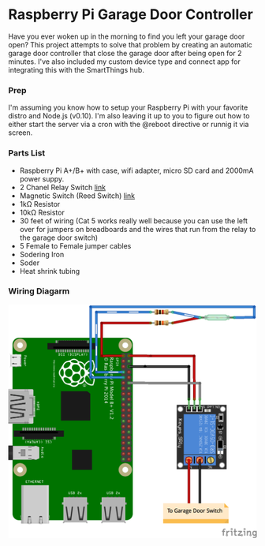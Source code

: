 # Raspberry Pi Garage Door Controller

Have you ever woken up in the morning to find you left your garage door open? This project attempts to solve that problem by creating an automatic garage door controller that close the garage door after being open for 2 minutes. I've also included my custom device type and connect app for integrating this with the SmartThings hub. 

### Prep

I'm assuming you know how to setup your Raspberry Pi with your favorite distro and Node.js (v0.10). I'm also leaving it up to you to figure out how to either start the server via a cron with the @reboot directive or runnig it via screen.

### Parts List

- Raspberry Pi A+/B+ with case, wifi adapter, micro SD card and 2000mA power suppy.
- 2 Chanel Relay Switch [link](http://www.amazon.com/gp/product/B0057OC6D8/ref=as_li_tl?ie=UTF8&camp=1789&creative=390957&creativeASIN=B0057OC6D8&linkCode=as2&tag=driscocityc0a-20&linkId=TBY7IJIXMEFS3Y3U)
- Magnetic Switch (Reed Switch) [link](http://www.amazon.com/gp/product/B0009SUF08/ref=as_li_tl?ie=UTF8&camp=1789&creative=390957&creativeASIN=B0009SUF08&linkCode=as2&tag=driscocityc0a-20&linkId=Y3OFNKEOINL6LPKT) 
- 1kΩ Resistor
- 10kΩ Resistor
- 30 feet of wiring (Cat 5 works really well because you can use the left over for jumpers on breadboards and the wires that run from the relay to the garage door switch)
- 5 Female to Female jumper cables
- Sodering Iron
- Soder
- Heat shrink tubing

### Wiring Diagarm

![RPI Garage Door](https://raw.githubusercontent.com/simianhacker/rpi-garage-door/master/rpi-garage-door_bb.png)

